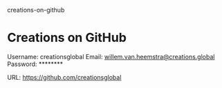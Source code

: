 creations-on-github
# Creations on GitHub

Username: creationsglobal
Email: willem.van.heemstra@creations.global
Password: ********

URL: https://github.com/creationsglobal
